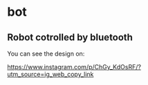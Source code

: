 # bot
## Robot cotrolled by bluetooth
You can see the design on:

https://www.instagram.com/p/ChGy_KdOsRF/?utm_source=ig_web_copy_link
